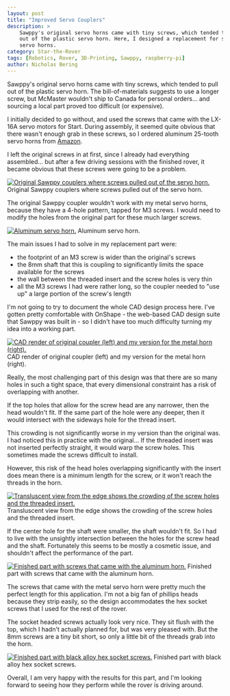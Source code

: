 ```yaml
---
layout: post
title: "Improved Servo Couplers"
description: >
    Sawppy's original servo horns came with tiny screws, which tended to pull
    out of the plastic servo horn. Here, I designed a replacement for some metal
    servo horns.
category: Star-the-Rover
tags: [Robotics, Rover, 3D-Printing, Sawppy, raspberry-pi]
author: Nicholas Bering
---
```


Sawppy's original servo horns came with tiny screws, which tended to pull
out of the plastic servo horn. The bill-of-materials suggests to use a longer
screw, but McMaster wouldn't ship to Canada for personal orders... and sourcing
a local part proved too difficult (or expensive).

I initially decided to go without, and used the screws that came with the LX-16A
servo motors for Start. During assembly, it seemed quite obvious that there
wasn't enough grab in these screws, so I ordered aluminum 25-tooth servo horns
from [Amazon][1].

I left the original screws in at first, since I already had everything
assembled... but after a few driving sessions with the finished rover, it became
obvious that these screws were going to be a problem.

<p class="image-frame"><a href="{{site.baseurl}}/images/improved-servo-couplers-01_big.png"><img src="{{ site.baseurl }}/images/improved-servo-couplers-01_small.png" alt="Original Sawppy couplers where screws pulled out of the servo horn."></a> Original Sawppy couplers where screws pulled out of the servo horn.</p>

The original Sawppy coupler wouldn't work with my metal servo horns, because
they have a 4-hole pattern, tapped for M3 screws. I would need to modify the
holes from the original part for these much larger screws.

<p class="image-frame"><a href="{{site.baseurl}}/images/improved-servo-couplers-02_big.png"><img src="{{ site.baseurl }}/images/improved-servo-couplers-02_small.png" alt="Aluminum servo horn."></a> Aluminum servo horn.</p>

The main issues I had to solve in my replacement part were:

- the footprint of an M3 screw is wider than the original's screws
- the 8mm shaft that this is coupling to significantly limits the space available
    for the screws
- the wall between the threaded insert and the screw holes is very thin
- all the M3 screws I had were rather long, so the coupler needed to "use up"
    a large portion of the screw's length

I'm not going to try to document the whole CAD design process here. I've gotten
pretty comfortable with OnShape - the web-based CAD design suite that Sawppy was
built in - so I didn't have too much difficulty turning my idea into a working
part.

<p class="image-frame"><a href="{{site.baseurl}}/images/improved-servo-couplers-03_big.png"><img src="{{ site.baseurl }}/images/improved-servo-couplers-03_small.png" alt="CAD render of original coupler (left) and my version for the metal horn (right)."></a> CAD render of original coupler (left) and my version for the metal horn (right).</p>

Really, the most challenging part of this design was that there are so many
holes in such a tight space, that every dimensional constraint has a risk of
overlapping with another.

If the top holes that allow for the screw head are any narrower, then the
head wouldn't fit. If the same part of the hole were any deeper, then it would
intersect with the sideways hole for the thread insert.

This crowding is not significantly worse in my version than the original was.
I had noticed this in practice with the original... If the threaded insert was
not inserted perfectly straight, it would warp the screw holes. This sometimes
made the screws difficult to install.

However, this risk of the head holes overlapping significantly with the insert
does mean there is a minimum length for the screw, or it won't reach the threads
in the horn.

<p class="image-frame"><a href="{{site.baseurl}}/images/improved-servo-couplers-04_big.png"><img src="{{ site.baseurl }}/images/improved-servo-couplers-04_small.png" alt="Transluscent view from the edge shows the crowding of the screw holes and the threaded insert."></a> Transluscent view from the edge shows the crowding of the screw holes and the threaded insert.</p>

If the center hole for the shaft were smaller, the shaft wouldn't fit. So I had
to live with the unsightly intersection between the holes for the screw head and
the shaft. Fortunately this seems to be mostly a cosmetic issue, and shouldn't
affect the performance of the part.

<p class="image-frame"><a href="{{site.baseurl}}/images/improved-servo-couplers-05_big.png"><img src="{{ site.baseurl }}/images/improved-servo-couplers-05_small.png" alt="Finished part with screws that came with the aluminum horn."></a> Finished part with screws that came with the aluminum horn.</p>

The screws that came with the metal servo horn were pretty much the perfect
length for this application. I'm not a big fan of phillips heads because they
strip easily, so the design accommodates the hex socket screws that I used for
the rest of the rover.

The socket headed screws actually look very nice. They sit flush with the top,
which I hadn't actually planned for, but was very pleased with. But the 8mm
screws are a tiny bit short, so only a little bit of the threads grab into the
horn.

<p class="image-frame"><a href="{{site.baseurl}}/images/improved-servo-couplers-06_big.png"><img src="{{ site.baseurl }}/images/improved-servo-couplers-06_small.png" alt="Finished part with black alloy hex socket screws."></a> Finished part with black alloy hex socket screws.</p>

Overall, I am very happy with the results for this part, and I'm looking forward
to seeing how they perform while the rover is driving around.

[1]: https://www.amazon.ca/gp/product/B00NOGMK3M/
